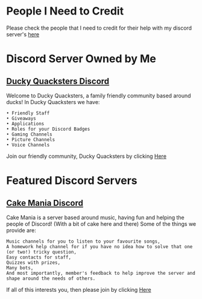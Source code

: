 # People I Need to Credit
Please check the people that I need to credit for their help with my discord server's [here](https://duckmasteral.github.io/thanks)

# Discord Server Owned by Me

## [Ducky Quacksters Discord](https://discord.gg/d7AWcRj)
Welcome to Ducky Quacksters, a family friendly community based around ducks!
In Ducky Quacksters we have:
```
• Friendly Staff
• Giveaways
• Applications
• Roles for your Discord Badges
• Gaming Channels
• Picture Channels
• Voice Channels
```
Join our friendly community, Ducky Quacksters by clicking [Here](https://discord.gg/d7AWcRj)

# Featured Discord Servers

## [Cake Mania Discord](https://discord.gg/HEz9gsq)
 
Cake Mania is a server based around music, having fun and helping the people of Discord! (With a bit of cake here and there) Some of the things we provide are:
```
Music channels for you to listen to your favourite songs,
A homework help channel for if you have no idea how to solve that one (or two!) tricky question,
Easy contacts for staff,
Quizzes with prizes,
Many bots,
And most importantly, member's feedback to help improve the server and shape around the needs of others.
```
If all of this interests you, then please join by clicking [Here](https://discord.gg/HEz9gsq)

